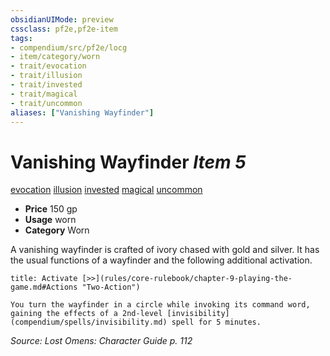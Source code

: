 ```yaml
---
obsidianUIMode: preview
cssclass: pf2e,pf2e-item
tags:
- compendium/src/pf2e/locg
- item/category/worn
- trait/evocation
- trait/illusion
- trait/invested
- trait/magical
- trait/uncommon
aliases: ["Vanishing Wayfinder"]
---
```

# Vanishing Wayfinder *Item 5*  
[evocation](rules/traits/evocation.md)  [illusion](rules/traits/illusion.md)  [invested](rules/traits/invested.md)  [magical](rules/traits/magical.md)  [uncommon](rules/traits/uncommon.md)  

- **Price** 150 gp
- **Usage** worn
- **Category** Worn

A vanishing wayfinder is crafted of ivory chased with gold and silver. It has the usual functions of a wayfinder and the following additional activation.

```ad-embed-ability
title: Activate [>>](rules/core-rulebook/chapter-9-playing-the-game.md#Actions "Two-Action")

You turn the wayfinder in a circle while invoking its command word, gaining the effects of a 2nd-level [invisibility](compendium/spells/invisibility.md) spell for 5 minutes.
```

*Source: Lost Omens: Character Guide p. 112*